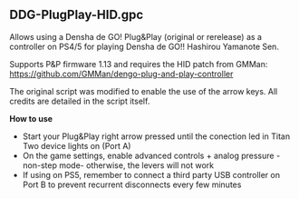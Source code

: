 DDG-PlugPlay-HID.gpc
---

Allows using a Densha de GO! Plug&Play (original or rerelease) as a controller on PS4/5 for playing Densha de GO!! Hashirou Yamanote Sen.

Supports P&P firmware 1.13 and requires the HID patch from GMMan: https://github.com/GMMan/dengo-plug-and-play-controller

The original script was modified to enable the use of the arrow keys. All credits are detailed in the script itself.

**How to use**
* Start your Plug&Play right arrow pressed until the conection led in Titan Two device lights on (Port A)
* On the game settings, enable advanced controls + analog pressure -non-step mode- otherwise, the levers will not work
* If using on PS5, remember to connect a third party USB controller on Port B to prevent recurrent disconnects every few minutes




